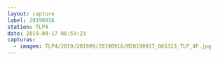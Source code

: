 ```yaml
---
layout: capture
label: 20190916
station: TLP4
date: 2019-09-17 06:53:23
capturas:
  - imagem: TLP4/2019/201909/20190916/M20190917_065323_TLP_4P.jpg
---
```

